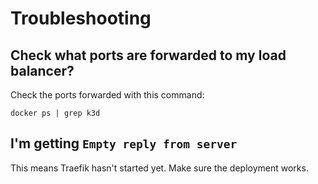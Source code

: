 # Troubleshooting

## Check what ports are forwarded to my load balancer?

Check the ports forwarded with this command:

```
docker ps | grep k3d
```

## I'm getting `Empty reply from server`

This means Traefik hasn't started yet. Make sure the deployment works.

